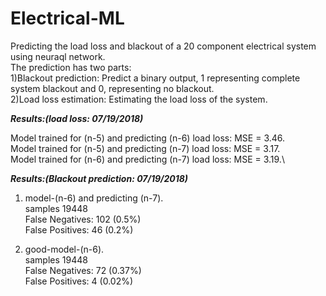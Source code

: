 # Electrical-ML

Predicting the load loss and blackout of a 20 component electrical system using neuraql network.\
The prediction has two parts:\
1)Blackout prediction: Predict a binary output, 1 representing complete system blackout and 0, representing no blackout.\
2)Load loss estimation: Estimating the load loss of the system.


***Results:(load loss: 07/19/2018)***

Model trained for (n-5) and predicting (n-6) load loss: MSE = 3.46.\
Model trained for (n-5) and predicting (n-7) load loss: MSE = 3.17.\
Model trained for (n-6) and predicting (n-7) load loss: MSE = 3.19.\

***Results:(Blackout prediction: 07/19/2018)***

1) model-(n-6) and predicting (n-7).\
samples 19448\
False Negatives: 102 (0.5%)\
False Positives: 46  (0.2%)

2) good-model-(n-6).\
samples 19448\
False Negatives: 72 (0.37%)\
False Positives: 4  (0.02%)



